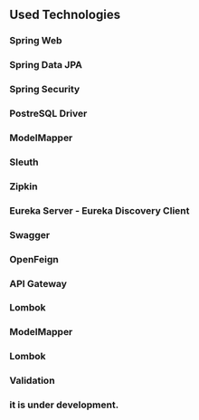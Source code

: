 ## Used Technologies

### Spring Web
### Spring Data JPA
### Spring Security
### PostreSQL Driver
### ModelMapper
### Sleuth
### Zipkin
### Eureka Server - Eureka Discovery Client
### Swagger
### OpenFeign
### API Gateway
### Lombok
### ModelMapper
### Lombok
### Validation

### it is under development.
